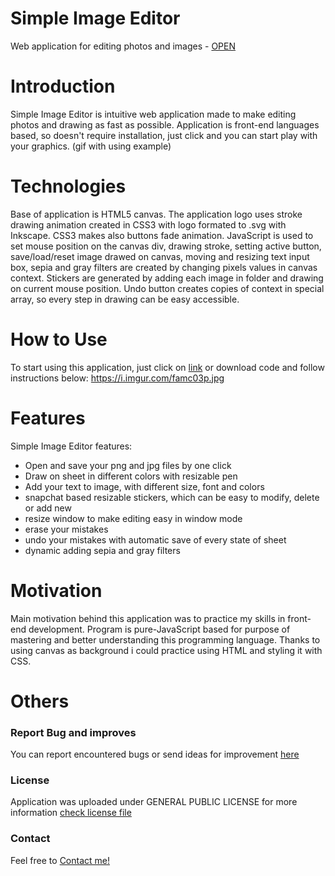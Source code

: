 # Simple Image Editor
Web application for editing photos and images - [OPEN](https://tomaszorpik.github.io/Simple_Image_Editor/)

# Introduction

Simple Image Editor is intuitive web application made to make editing photos and drawing as fast as possible. Application is front-end languages based, so doesn't require installation, just click and you can start play with your graphics.
(gif with using example)

# Technologies

Base of application is HTML5 canvas. The application logo uses stroke drawing animation created in CSS3 with logo formated to .svg with Inkscape. CSS3 makes also buttons fade animation. JavaScript is used to set mouse position on the canvas div, drawing stroke, setting active button, save/load/reset image drawed on canvas, moving and resizing text input box, sepia and gray filters are created by changing pixels values in canvas context. Stickers are generated by adding each image in folder and drawing on current mouse position. Undo button creates copies of context in special array, so every step in drawing can be easy accessible.  

# How to Use

To start using this application, just click on [link](https://tomaszorpik.github.io/Simple_Image_Editor/) or download code and follow instructions below:
https://i.imgur.com/famc03p.jpg

# Features

Simple Image Editor features:
* Open and save your png and jpg files by one click
* Draw on sheet in different colors with resizable pen
* Add your text to image, with different size, font and colors
* snapchat based resizable stickers, which can be easy to modify, delete or add new
* resize window to make editing easy in window mode
* erase your mistakes
* undo your mistakes with automatic save of every state of sheet
* dynamic adding sepia and gray filters

# Motivation

Main motivation behind this application was to practice my skills in front-end development. Program is pure-JavaScript based for purpose of mastering and better understanding this programming language. Thanks to using canvas as background i could practice using HTML and styling it with CSS.

# Others

### Report Bug and improves

You can report encountered bugs or send ideas for improvement [here](https://github.com/TomaszOrpik/Simple_Image_Editor/issues)

### License

Application was uploaded under GENERAL PUBLIC LICENSE for more information [check license file](https://github.com/TomaszOrpik/Simple_Image_Editor/blob/master/LICENSE)

### Contact

Feel free to [Contact me!](https://github.com/TomaszOrpik)

